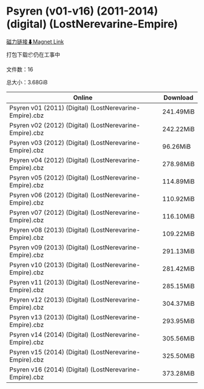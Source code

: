 # Psyren (v01-v16) (2011-2014) (digital) (LostNerevarine-Empire)

[磁力链接⬇Magnet Link](magnet:?xt=urn:btih:4316eb95f70f2b795ee4327486737edb9f264606&dn=Psyren%20%28v01-v16%29%20%282011-2014%29%20%28digital%29%20%28LostNerevarine-Empire%29)

打包下载📦仍在工事中

文件数：16

总大小：3.68GiB

Online | Download
--- | ---
Psyren v01 (2011) (Digital) (LostNerevarine-Empire).cbz | 241.49MiB
Psyren v02 (2012) (Digital) (LostNerevarine-Empire).cbz | 242.22MiB
Psyren v03 (2012) (Digital) (LostNerevarine-Empire).cbz | 96.26MiB
Psyren v04 (2012) (Digital) (LostNerevarine-Empire).cbz | 278.98MiB
Psyren v05 (2012) (Digital) (LostNerevarine-Empire).cbz | 114.89MiB
Psyren v06 (2012) (Digital) (LostNerevarine-Empire).cbz | 110.92MiB
Psyren v07 (2012) (Digital) (LostNerevarine-Empire).cbz | 116.10MiB
Psyren v08 (2013) (Digital) (LostNerevarine-Empire).cbz | 109.22MiB
Psyren v09 (2013) (Digital) (LostNerevarine-Empire).cbz | 291.13MiB
Psyren v10 (2013) (Digital) (LostNerevarine-Empire).cbz | 281.42MiB
Psyren v11 (2013) (Digital) (LostNerevarine-Empire).cbz | 285.15MiB
Psyren v12 (2013) (Digital) (LostNerevarine-Empire).cbz | 304.37MiB
Psyren v13 (2013) (Digital) (LostNerevarine-Empire).cbz | 293.95MiB
Psyren v14 (2014) (Digital) (LostNerevarine-Empire).cbz | 305.56MiB
Psyren v15 (2014) (Digital) (LostNerevarine-Empire).cbz | 325.50MiB
Psyren v16 (2014) (Digital) (LostNerevarine-Empire).cbz | 373.28MiB